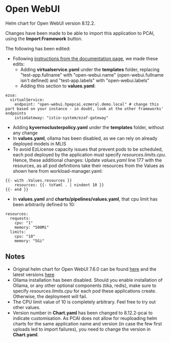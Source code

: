# Open WebUI

Helm chart for Open WebUI version 8.12.2. 

Changes have been made to be able to import this application to PCAI, using the **Import Framework** button.

The following has been edited:
* Following [instructions from the documentation page](https://support.hpe.com/hpesc/public/docDisplay?docId=a00aie16hen_us&page=ManageClusters/importing-applications.html), we made these edits:
  * Adding **virtualservice.yaml** under the **templates** folder, replacing "test-app.fullname" with "open-webui.name" (open-webui.fullname isn't defined) and "test-app.labels" with "open-webui.labels"
  * Adding this section to **values.yaml**:
```    
ezua:
  virtualService:
    endpoint: "open-webui.hpepcai.ezmeral.demo.local" # change this part based on your instance - in doubt, look at the other frameworks' endpoints
    istioGateway: "istio-system/ezaf-gateway"
```
  * Adding **kyvernoclusterpolicy.yaml** under the **templates** folder, without any change
* In **values.yaml**, ollama has been disabled, as we can rely on already deployed models in MLIS
* To avoid EzLicense capacity issues that prevent pods to be scheduled, each pod deployed by the application must specify *resources.limits.cpu*. Hence, these additional changes:
  Update *values.yaml* line 177 with the resources, as all pod definitions take their resources from the Values as shown here from workload-manager.yaml:
```
{{- with .Values.resources }}
    resources: {{- toYaml . | nindent 10 }}
{{- end }}
```
  * In **values.yaml** and **charts/pipelines/values.yaml**, that cpu limit has been arbitrarily defined to 10:

```
resources:
  requests:
    cpu: "1"
    memory: "500Mi"
  limits:
    cpu: "10"
    memory: "5Gi"
```


## Notes

* Original helm chart for Open WebUI 7.6.0 can be found [here](https://github.com/open-webui/helm-charts/releases/tag/open-webui-8.12.2) and the latest versions [here](https://github.com/open-webui/helm-charts/releases)
* Ollama installation has been disabled. Should you enable installation of Ollama, or any other optional components (tika, redis), make sure to specify *resources.limits.cpu* for each pod these applications create. Otherwise, the deployment will fail.
* The CPU limit value of 10 is completely arbitrary. Feel free to try out other values.
* Version number in **Chart.yaml** has been changed to 8.12.2-pcai to indicate customisation. As PCAI does not allow for reuploading helm charts for the same application name and version (in case the few first uploads led to import failures), you need to change the version in **Chart.yaml**.
